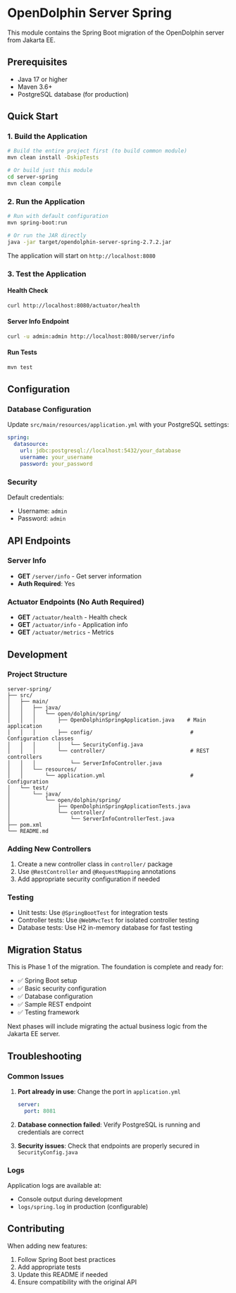 # OpenDolphin Server Spring

This module contains the Spring Boot migration of the OpenDolphin server from Jakarta EE.

## Prerequisites

- Java 17 or higher
- Maven 3.6+
- PostgreSQL database (for production)

## Quick Start

### 1. Build the Application

```bash
# Build the entire project first (to build common module)
mvn clean install -DskipTests

# Or build just this module
cd server-spring
mvn clean compile
```

### 2. Run the Application

```bash
# Run with default configuration
mvn spring-boot:run

# Or run the JAR directly
java -jar target/opendolphin-server-spring-2.7.2.jar
```

The application will start on `http://localhost:8080`

### 3. Test the Application

#### Health Check
```bash
curl http://localhost:8080/actuator/health
```

#### Server Info Endpoint
```bash
curl -u admin:admin http://localhost:8080/server/info
```

#### Run Tests
```bash
mvn test
```

## Configuration

### Database Configuration

Update `src/main/resources/application.yml` with your PostgreSQL settings:

```yaml
spring:
  datasource:
    url: jdbc:postgresql://localhost:5432/your_database
    username: your_username
    password: your_password
```

### Security

Default credentials:
- Username: `admin`
- Password: `admin`

## API Endpoints

### Server Info
- **GET** `/server/info` - Get server information
- **Auth Required**: Yes

### Actuator Endpoints (No Auth Required)
- **GET** `/actuator/health` - Health check
- **GET** `/actuator/info` - Application info
- **GET** `/actuator/metrics` - Metrics

## Development

### Project Structure

```
server-spring/
├── src/
│   ├── main/
│   │   ├── java/
│   │   │   └── open/dolphin/spring/
│   │   │       ├── OpenDolphinSpringApplication.java    # Main application
│   │   │       ├── config/                               # Configuration classes
│   │   │       │   └── SecurityConfig.java
│   │   │       └── controller/                           # REST controllers
│   │   │           └── ServerInfoController.java
│   │   └── resources/
│   │       └── application.yml                           # Configuration
│   └── test/
│       └── java/
│           └── open/dolphin/spring/
│               ├── OpenDolphinSpringApplicationTests.java
│               └── controller/
│                   └── ServerInfoControllerTest.java
├── pom.xml
└── README.md
```

### Adding New Controllers

1. Create a new controller class in `controller/` package
2. Use `@RestController` and `@RequestMapping` annotations
3. Add appropriate security configuration if needed

### Testing

- Unit tests: Use `@SpringBootTest` for integration tests
- Controller tests: Use `@WebMvcTest` for isolated controller testing
- Database tests: Use H2 in-memory database for fast testing

## Migration Status

This is Phase 1 of the migration. The foundation is complete and ready for:

- ✅ Spring Boot setup
- ✅ Basic security configuration
- ✅ Database configuration
- ✅ Sample REST endpoint
- ✅ Testing framework

Next phases will include migrating the actual business logic from the Jakarta EE server.

## Troubleshooting

### Common Issues

1. **Port already in use**: Change the port in `application.yml`
   ```yaml
   server:
     port: 8081
   ```

2. **Database connection failed**: Verify PostgreSQL is running and credentials are correct

3. **Security issues**: Check that endpoints are properly secured in `SecurityConfig.java`

### Logs

Application logs are available at:
- Console output during development
- `logs/spring.log` in production (configurable)

## Contributing

When adding new features:

1. Follow Spring Boot best practices
2. Add appropriate tests
3. Update this README if needed
4. Ensure compatibility with the original API
